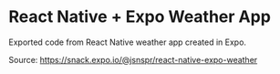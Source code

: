 # React Native + Expo Weather App

Exported code from React Native weather app created in Expo. 

Source: https://snack.expo.io/@jsnspr/react-native-expo-weather
